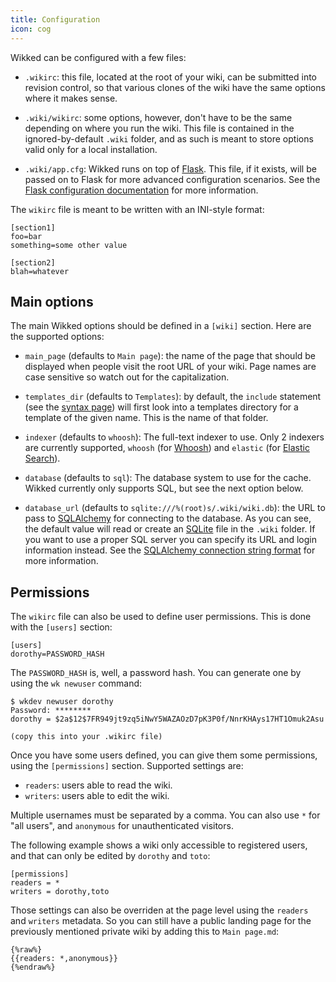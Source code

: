 ```yaml
---
title: Configuration
icon: cog
---
```


Wikked can be configured with a few files:

* `.wikirc`: this file, located at the root of your wiki, can be submitted into
  revision control, so that various clones of the wiki have the same options
  where it makes sense.

* `.wiki/wikirc`: some options, however, don't have to be the same depending on
  where you run the wiki. This file is contained in the ignored-by-default
  `.wiki` folder, and as such is meant to store options valid only for a local
  installation.

* `.wiki/app.cfg`: Wikked runs on top of [Flask][]. This file, if it exists,
  will be passed on to Flask for more advanced configuration scenarios. See the
  [Flask configuration documentation][1] for more information.
  
 [flask]: http://flask.pocoo.org/
 [1]: http://flask.pocoo.org/docs/0.10/config/


The `wikirc` file is meant to be written with an INI-style format:

```
[section1]
foo=bar
something=some other value

[section2]
blah=whatever
```


## Main options

The main Wikked options should be defined in a `[wiki]` section. Here are the
supported options:

* `main_page` (defaults to `Main page`): the name of the page that should be
  displayed when people visit the root URL of your wiki. Page names are case
  sensitive so watch out for the capitalization. 

* `templates_dir` (defaults to `Templates`): by default, the `include` statement
  (see the [syntax page][2]) will first look into a templates directory for
  a template of the given name. This is the name of that folder.

* `indexer` (defaults to `whoosh`): The full-text indexer to use. Only 2 indexers are currently
  supported, `whoosh` (for [Whoosh][]) and `elastic` (for [Elastic Search][elastic]).

* `database` (defaults to `sql`): The database system to use for the cache.
  Wikked currently only supports SQL, but see the next option below.

* `database_url` (defaults to `sqlite:///%(root)s/.wiki/wiki.db`): the URL to
  pass to [SQLAlchemy][] for connecting to the database. As you can see, the
  default value will read or create an [SQLite][] file in the `.wiki` folder. If
  you want to use a proper SQL server you can specify its URL and login
  information instead. See the [SQLAlchemy connection string format][3] for more
  information.

 [2]: {{pcurl('syntax')}}
 [3]: http://docs.sqlalchemy.org/en/latest/core/engines.html#database-urls 
 [SQLite]: http://sqlite.org
 [SQLAlchemy]: http://sqlalchemy.org
 [whoosh]: https://bitbucket.org/mchaput/whoosh/wiki/Home
 [elastic]: http://www.elasticsearch.org/


## Permissions

The `wikirc` file can also be used to define user permissions. This is done with
the `[users]` section:

    [users]
    dorothy=PASSWORD_HASH

The `PASSWORD_HASH` is, well, a password hash. You can generate one by using the
`wk newuser` command:

    $ wkdev newuser dorothy
    Password: ********
    dorothy = $2a$12$7FR949jt9zq5iNwY5WAZAOzD7pK3P0f/NnrKHAys17HT1Omuk2Asu

    (copy this into your .wikirc file)

Once you have some users defined, you can give them some permissions, using the
`[permissions]` section. Supported settings are:

* `readers`: users able to read the wiki.
* `writers`: users able to edit the wiki.

Multiple usernames must be separated by a comma. You can also use `*` for "all
users", and `anonymous` for unauthenticated visitors.

The following example shows a wiki only accessible to registered users, and that
can only be edited by `dorothy` and `toto`:

    [permissions]
    readers = *
    writers = dorothy,toto

Those settings can also be overriden at the page level using the `readers` and
`writers` metadata. So you can still have a public landing page for the
previously mentioned private wiki by adding this to `Main page.md`:

    {%raw%}
    {{readers: *,anonymous}}
    {%endraw%}

